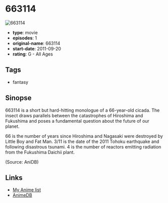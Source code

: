 # 663114

![663114](https://cdn.myanimelist.net/images/anime/2/68973.jpg)

-   **type**: movie
-   **episodes**: 1
-   **original-name**: 663114
-   **start-date**: 2011-09-20
-   **rating**: G - All Ages

## Tags

-   fantasy

## Sinopse

663114 is a short but hard-hitting monologue of a 66-year-old cicada. The insect draws parallels between the catastrophes of Hiroshima and Fukushima and poses a fundamental question about the future of our planet.

66 is the number of years since Hiroshima and Nagasaki were destroyed by Little Boy and Fat Man. 3/11 is the date of the 2011 Tohoku earthquake and following disastrous tsunami. 4 is the number of reactors emitting radiation from the Fukushima Daichii plant.

(Source: AniDB)

## Links

-   [My Anime list](https://myanimelist.net/anime/13971/663114)
-   [AnimeDB](http://anidb.info/perl-bin/animedb.pl?show=anime&aid=9109)
